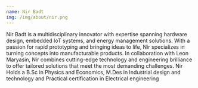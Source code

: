 ```yaml
---
name: Nir Badt
img: /img/about/nir.png
---
```


Nir Badt is a multidisciplinary innovator with expertise spanning hardware design, embedded IoT systems, and energy management solutions. With a passion for rapid prototyping and bringing ideas to life, Nir specializes in turning concepts into manufacturable products. In collaboration with Leon Maryasin, Nir combines cutting-edge technology and engineering brilliance to offer tailored solutions that meet the most demanding challenges. Nir Holds a B.Sc in Physics and Economics, M.Des in Industrial design and technology and Practical certification in Electrical engineering
